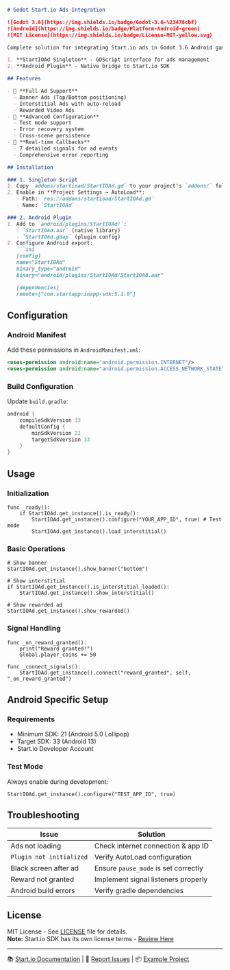 ```markdown
# Godot Start.io Ads Integration

![Godot 3.6](https://img.shields.io/badge/Godot-3.6-%23478cbf) 
![Android](https://img.shields.io/badge/Platform-Android-green)
![MIT License](https://img.shields.io/badge/License-MIT-yellow.svg)

Complete solution for integrating Start.io ads in Godot 3.6 Android games, featuring:

1. **StartIOAd Singleton** - GDScript interface for ads management
2. **Android Plugin** - Native bridge to Start.io SDK

## Features

- 🎯 **Full Ad Support**
  - Banner Ads (Top/Bottom positioning)
  - Interstitial Ads with auto-reload
  - Rewarded Video Ads
- 🔧 **Advanced Configuration**
  - Test mode support
  - Error recovery system
  - Cross-scene persistence
- 📡 **Real-time Callbacks**
  - 7 detailed signals for ad events
  - Comprehensive error reporting

## Installation

### 1. Singleton Script
1. Copy `addons/startioad/StartIOAd.gd` to your project's `addons/` folder
2. Enable in **Project Settings → AutoLoad**:
   - Path: `res://addons/startioad/StartIOAd.gd`
   - Name: `StartIOAd`

### 2. Android Plugin
1. Add to `android/plugins/StartIOAd/`:
   - `StartIOAd.aar` (native library)
   - `StartIOAd.gdap` (plugin config)
2. Configure Android export:
   ```ini
   [config]
   name="StartIOAd"
   binary_type="android"
   binary="android/plugins/StartIOAd/StartIOAd.aar"

   [dependencies]
   remote=["com.startapp:inapp-sdk:5.1.0"]
   ```

## Configuration

### Android Manifest
Add these permissions in `AndroidManifest.xml`:
```xml
<uses-permission android:name="android.permission.INTERNET"/>
<uses-permission android:name="android.permission.ACCESS_NETWORK_STATE"/>
```

### Build Configuration
Update `build.gradle`:
```groovy
android {
    compileSdkVersion 33
    defaultConfig {
        minSdkVersion 21
        targetSdkVersion 33
    }
}
```

## Usage

### Initialization
```gdscript
func _ready():
    if StartIOAd.get_instance().is_ready():
        StartIOAd.get_instance().configure("YOUR_APP_ID", true) # Test mode
        StartIOAd.get_instance().load_interstitial()
```

### Basic Operations
```gdscript
# Show banner
StartIOAd.get_instance().show_banner("bottom")

# Show interstitial
if StartIOAd.get_instance().is_interstitial_loaded():
    StartIOAd.get_instance().show_interstitial()

# Show rewarded ad
StartIOAd.get_instance().show_rewarded()
```

### Signal Handling
```gdscript
func _on_reward_granted():
    print("Reward granted!")
    Global.player_coins += 50

func _connect_signals():
    StartIOAd.get_instance().connect("reward_granted", self, "_on_reward_granted")
```

## Android Specific Setup

### Requirements
- Minimum SDK: 21 (Android 5.0 Lollipop)
- Target SDK: 33 (Android 13)
- Start.io Developer Account

### Test Mode
Always enable during development:
```gdscript
StartIOAd.get_instance().configure("TEST_APP_ID", true)
```

## Troubleshooting

| Issue | Solution |
|-------|----------|
| Ads not loading | Check internet connection & app ID |
| `Plugin not initialized` | Verify AutoLoad configuration |
| Black screen after ad | Ensure `pause_mode` is set correctly |
| Reward not granted | Implement signal listeners properly |
| Android build errors | Verify gradle dependencies |

## License

MIT License - See [LICENSE](LICENSE) file for details.  
**Note:** Start.io SDK has its own license terms - [Review Here](https://www.start.io/policies/terms-of-use/)

---

📚 [Start.io Documentation](https://support.start.io/) | 
🐛 [Report Issues](https://github.com/fernacas-dev/godot-startio-android-plugin/issues) | 
📦 [Example Project](StartIOAdDemo/)
```